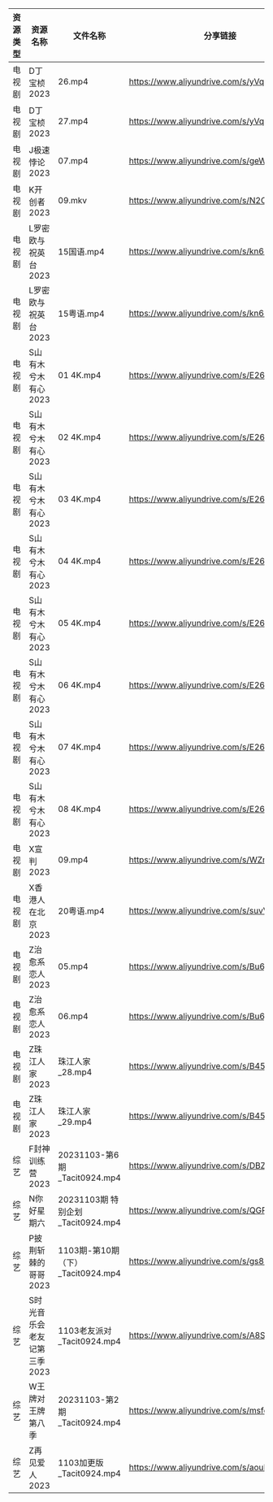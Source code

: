 | 资源类型 | 资源名称             | 文件名称                         | 分享链接                                      | 更新时间       |
| ---- | ---------------- | ---------------------------- | ----------------------------------------- | ---------- |
| 电视剧  | D丁宝桢2023         | 26.mp4                       | https://www.aliyundrive.com/s/yVqFFq7C8oR | 2023-11-04 |
| 电视剧  | D丁宝桢2023         | 27.mp4                       | https://www.aliyundrive.com/s/yVqFFq7C8oR | 2023-11-04 |
| 电视剧  | J极速悖论2023        | 07.mp4                       | https://www.aliyundrive.com/s/geWN6KFM4F3 | 2023-11-04 |
| 电视剧  | K开创者2023         | 09.mkv                       | https://www.aliyundrive.com/s/N2CmALY5X1B | 2023-11-04 |
| 电视剧  | L罗密欧与祝英台2023     | 15国语.mp4                     | https://www.aliyundrive.com/s/kn6cToaQ17A | 2023-11-04 |
| 电视剧  | L罗密欧与祝英台2023     | 15粤语.mp4                     | https://www.aliyundrive.com/s/kn6cToaQ17A | 2023-11-04 |
| 电视剧  | S山有木兮木有心2023     | 01 4K.mp4                    | https://www.aliyundrive.com/s/E26JyHnrEfb | 2023-11-04 |
| 电视剧  | S山有木兮木有心2023     | 02 4K.mp4                    | https://www.aliyundrive.com/s/E26JyHnrEfb | 2023-11-04 |
| 电视剧  | S山有木兮木有心2023     | 03 4K.mp4                    | https://www.aliyundrive.com/s/E26JyHnrEfb | 2023-11-04 |
| 电视剧  | S山有木兮木有心2023     | 04 4K.mp4                    | https://www.aliyundrive.com/s/E26JyHnrEfb | 2023-11-04 |
| 电视剧  | S山有木兮木有心2023     | 05 4K.mp4                    | https://www.aliyundrive.com/s/E26JyHnrEfb | 2023-11-04 |
| 电视剧  | S山有木兮木有心2023     | 06 4K.mp4                    | https://www.aliyundrive.com/s/E26JyHnrEfb | 2023-11-04 |
| 电视剧  | S山有木兮木有心2023     | 07 4K.mp4                    | https://www.aliyundrive.com/s/E26JyHnrEfb | 2023-11-04 |
| 电视剧  | S山有木兮木有心2023     | 08 4K.mp4                    | https://www.aliyundrive.com/s/E26JyHnrEfb | 2023-11-04 |
| 电视剧  | X宣判2023          | 09.mp4                       | https://www.aliyundrive.com/s/WZmywrp2FQC | 2023-11-04 |
| 电视剧  | X香港人在北京2023      | 20粤语.mp4                     | https://www.aliyundrive.com/s/suvVXjuNbPu | 2023-11-04 |
| 电视剧  | Z治愈系恋人2023       | 05.mp4                       | https://www.aliyundrive.com/s/Bu6judR2zBs | 2023-11-04 |
| 电视剧  | Z治愈系恋人2023       | 06.mp4                       | https://www.aliyundrive.com/s/Bu6judR2zBs | 2023-11-04 |
| 电视剧  | Z珠江人家2023        | 珠江人家_28.mp4                  | https://www.aliyundrive.com/s/B45dwmfUKGQ | 2023-11-04 |
| 电视剧  | Z珠江人家2023        | 珠江人家_29.mp4                  | https://www.aliyundrive.com/s/B45dwmfUKGQ | 2023-11-04 |
| 综艺   | F封神训练营2023       | 20231103-第6期_Tacit0924.mp4   | https://www.aliyundrive.com/s/DBZFztwcixk | 2023-11-04 |
| 综艺   | N你好星期六           | 20231103期 特别企划_Tacit0924.mp4 | https://www.aliyundrive.com/s/QGPr3eRo3pE | 2023-11-04 |
| 综艺   | P披荆斩棘的哥哥2023     | 1103期-第10期（下）_Tacit0924.mp4  | https://www.aliyundrive.com/s/gs8uMNUWtqr | 2023-11-04 |
| 综艺   | S时光音乐会老友记第三季2023 | 1103老友派对_Tacit0924.mp4       | https://www.aliyundrive.com/s/A8SsNUgtosB | 2023-11-04 |
| 综艺   | W王牌对王牌第八季        | 20231103-第2期_Tacit0924.mp4   | https://www.aliyundrive.com/s/msfoWynj5eP | 2023-11-04 |
| 综艺   | Z再见爱人2023        | 1103加更版_Tacit0924.mp4        | https://www.aliyundrive.com/s/aouNVWvAZxj | 2023-11-04 |
